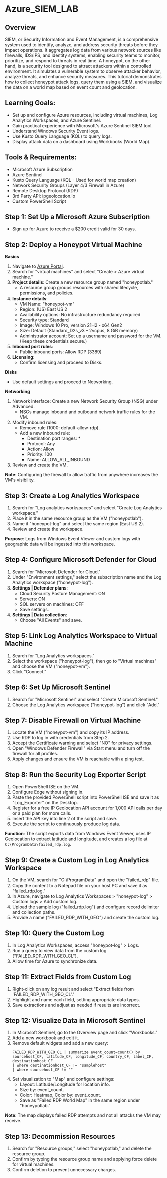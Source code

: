 # Azure_SIEM_LAB

## Overview
SIEM, or Security Information and Event Management, is a comprehensive system used to identify, analyze, and address security threats before they impact operations. It aggregates log data from various network sources like firewalls, IDS/IPS, and identity systems, enabling security teams to monitor, prioritize, and respond to threats in real time. A honeypot, on the other hand, is a security tool designed to attract attackers within a controlled environment. It simulates a vulnerable system to observe attacker behavior, analyze threats, and enhance security measures. This tutorial demonstrates how to collect honeypot attack logs, query them using a SIEM, and visualize the data on a world map based on event count and geolocation.

## Learning Goals:
- Set up and configure Azure resources, including virtual machines, Log Analytics Workspaces, and Azure Sentinel.
- Gain practical experience with Microsoft's Azure Sentinel SIEM tool.
- Understand Windows Security Event logs.
- Use Kusto Query Language (KQL) to query logs.
- Display attack data on a dashboard using Workbooks (World Map).

## Tools & Requirements:
- Microsoft Azure Subscription
- Azure Sentinel
- Kusto Query Language (KQL - Used for world map creation)
- Network Security Groups (Layer 4/3 Firewall in Azure)
- Remote Desktop Protocol (RDP)
- 3rd Party API: ipgeolocation.io
- Custom PowerShell Script

## Step 1: Set Up a Microsoft Azure Subscription
- Sign up for Azure to receive a $200 credit valid for 30 days.

## Step 2: Deploy a Honeypot Virtual Machine

**Basics**
1. Navigate to [Azure Portal](https://portal.azure.com).
2. Search for "virtual machines" and select "Create > Azure virtual machine."
3. **Project details**: Create a new resource group named "honeypotlab."
   - A resource group groups resources with shared lifecycle, permissions, and policies.
4. **Instance details**:
   - VM Name: "honeypot-vm"
   - Region: (US) East US 2
   - Availability options: No infrastructure redundancy required
   - Security type: Standard
   - Image: Windows 10 Pro, version 21H2 - x64 Gen2
   - Size: Default (Standard_D2s_v3 – 2vcpus, 8 GiB memory)
   - Administrator account: Set up a username and password for the VM. (Keep these credentials secure.)
5. **Inbound port rules**:
   - Public inbound ports: Allow RDP (3389)
6. **Licensing**:
   - Confirm licensing and proceed to Disks.

**Disks**
- Use default settings and proceed to Networking.

**Networking**
1. Network interface: Create a new Network Security Group (NSG) under Advanced.
   - NSGs manage inbound and outbound network traffic rules for the VM.
2. Modify inbound rules:
   - Remove rule (1000: default-allow-rdp).
   - Add a new inbound rule:
     - Destination port ranges: *
     - Protocol: Any
     - Action: Allow
     - Priority: 100
     - Name: ALLOW_ALL_INBOUND
3. Review and create the VM.

**Note**: Configuring the firewall to allow traffic from anywhere increases the VM's visibility.

## Step 3: Create a Log Analytics Workspace
1. Search for "Log analytics workspaces" and select "Create Log Analytics workspace."
2. Place it in the same resource group as the VM ("honeypotlab").
3. Name it "honeypot-log" and select the same region (East US 2).
4. Review and create the workspace.

**Purpose**: Logs from Windows Event Viewer and custom logs with geographic data will be ingested into this workspace.

## Step 4: Configure Microsoft Defender for Cloud
1. Search for "Microsoft Defender for Cloud."
2. Under "Environment settings," select the subscription name and the Log Analytics workspace ("honeypot-log").
3. **Settings | Defender plans**:
   - Cloud Security Posture Management: ON
   - Servers: ON
   - SQL servers on machines: OFF
   - Save settings.
4. **Settings | Data collection**:
   - Choose "All Events" and save.

## Step 5: Link Log Analytics Workspace to Virtual Machine
1. Search for "Log Analytics workspaces."
2. Select the workspace ("honeypot-log"), then go to "Virtual machines" and choose the VM ("honeypot-vm").
3. Click "Connect."

## Step 6: Set Up Microsoft Sentinel
1. Search for "Microsoft Sentinel" and select "Create Microsoft Sentinel."
2. Choose the Log Analytics workspace ("honeypot-log") and click "Add."

## Step 7: Disable Firewall on Virtual Machine
1. Locate the VM ("honeypot-vm") and copy its IP address.
2. Use RDP to log in with credentials from Step 2.
3. Accept the Certificate warning and select "NO" for privacy settings.
4. Open "Windows Defender Firewall" via Start menu and turn off the firewall for all profiles.
5. Apply changes and ensure the VM is reachable with a ping test.

## Step 8: Run the Security Log Exporter Script
1. Open PowerShell ISE on the VM.
2. Configure Edge without signing in.
3. Paste the provided PowerShell script into PowerShell ISE and save it as "Log_Exporter" on the Desktop.
4. Register for a free IP Geolocation API account for 1,000 API calls per day or a paid plan for more calls.
5. Insert the API key into line 2 of the script and save.
6. Execute the script to continuously produce log data.

**Function**: The script exports data from Windows Event Viewer, uses IP Geolocation to extract latitude and longitude, and creates a log file at `C:\ProgramData\failed_rdp.log`.

## Step 9: Create a Custom Log in Log Analytics Workspace
1. On the VM, search for "C:\ProgramData" and open the "failed_rdp" file.
2. Copy the content to a Notepad file on your host PC and save it as "failed_rdp.log."
3. In Azure, navigate to Log Analytics Workspaces > "honeypot-log" > Custom logs > Add custom log.
4. Upload the sample log ("failed_rdp.log") and configure record delimiter and collection paths.
5. Provide a name ("FAILED_RDP_WITH_GEO") and create the custom log.

## Step 10: Query the Custom Log
1. In Log Analytics Workspaces, access "honeypot-log" > Logs.
2. Run a query to view data from the custom log ("FAILED_RDP_WITH_GEO_CL").
3. Allow time for Azure to synchronize data.

## Step 11: Extract Fields from Custom Log
1. Right-click on any log result and select "Extract fields from 'FAILED_RDP_WITH_GEO_CL'."
2. Highlight and name each field, setting appropriate data types.
3. Save extractions and adjust as needed if results are incorrect.

## Step 12: Visualize Data in Microsoft Sentinel
1. In Microsoft Sentinel, go to the Overview page and click "Workbooks."
2. Add a new workbook and edit it.
3. Remove default widgets and add a new query:
   ```kql
   FAILED_RDP_WITH_GEO_CL | summarize event_count=count() by sourcehost_CF, latitude_CF, longitude_CF, country_CF, label_CF, destinationhost_CF
   | where destinationhost_CF != "samplehost"
   | where sourcehost_CF != ""
   ```
4. Set visualization to "Map" and configure settings:
   - Layout: Latitude/Longitude for location info.
   - Size by: event_count.
   - Color: Heatmap, Color by: event_count.
   - Save as "Failed RDP World Map" in the same region under "honeypotlab."

**Note**: The map displays failed RDP attempts and not all attacks the VM may receive.

## Step 13: Decommission Resources
1. Search for "Resource groups," select "honeypotlab," and delete the resource group.
2. Confirm by typing the resource group name and applying force delete for virtual machines.
3. Confirm deletion to prevent unnecessary charges.
